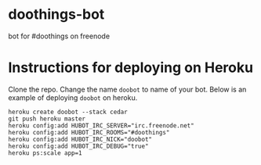 doothings-bot
==========

bot for #doothings on freenode

# Instructions for deploying on Heroku

Clone the repo.
Change the name `doobot` to name of your bot.
Below is an example of deploying `doobot` on heroku.

``` shell
heroku create doobot --stack cedar
git push heroku master
heroku config:add HUBOT_IRC_SERVER="irc.freenode.net"
heroku config:add HUBOT_IRC_ROOMS="#doothings"
heroku config:add HUBOT_IRC_NICK="doobot"
heroku config:add HUBOT_IRC_DEBUG="true"
heroku ps:scale app=1
```
